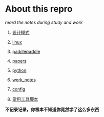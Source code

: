 # About this repro

*reord the notes during study and work*

1. [设计模式](https://github.com/kangshaoshun/Notes/tree/master/design_model "关于设计模式")

2. [linux](https://github.com/kangshaoshun/Notes/tree/master/linux)

3. [paddlepaddle](https://github.com/kangshaoshun/Notes/tree/master/paddle)

4. [papers](https://github.com/kangshaoshun/Notes/tree/master/papers)

5. [python](https://github.com/kangshaoshun/Notes/tree/master/python)

6. [work_notes](https://github.com/kangshaoshun/Notes/tree/master/work_notes)

7. [config](https://github.com/kangshaoshun/Notes/tree/master/config)

8. [常用工具脚本](https://github.com/kangshaoshun/Notes/tree/master/common_script) 

**不记录记录，你根本不知道你竟然学了这么多东西**
